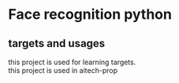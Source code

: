 # Face recognition python

## targets and usages
this project is used for learning targets.<br>
this project is used in aitech-prop 

